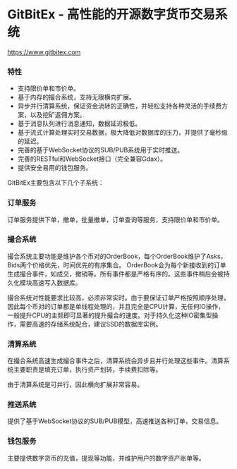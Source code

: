 # GitBitEx - 高性能的开源数字货币交易系统

https://www.gitbitex.com

### 特性
* 支持限价单和市价单。
* 基于内存的撮合系统，支持无限横向扩展。
* 异步并行清算系统，保证资金流转的正确性，并轻松支持各种灵活的手续费方案，以及挖矿返佣方案。
* 基于消息队列进行消息通知，数据延迟极低。
* 基于流式计算处理实时交易数据，极大降低对数据库的压力，并提供了毫秒级的延迟。
* 完善的基于WebSocket协议的SUB/PUB系统用于实时推送。
* 完善的RESTful和WebSocket接口（完全兼容Gdax）。
* 提供安全易用的钱包服务。

GitBitEx主要包含以下几个子系统：

### 订单服务
订单服务提供下单，撤单，批量撤单，订单查询等服务，支持限价单和市价单。

### 撮合系统
撮合系统主要功能是维护各个币对的OrderBook，每个OrderBook维护了Asks，Bids两个价格优先，时间优先的有序集合。
OrderBook会为每个新接收到的订单生成撮合事件，如成交，撤销等。所有事件都是严格有序的。这些事件稍后会被持久化模块高速写入数据库。

撮合系统对性能要求比较高，必须非常实时。由于要保证订单严格按照顺序处理，因此每个币对的订单都是单线程处理的，并且完全是CPU计算，无任何IO操作，
一般提升CPU的主频即可显著的提升撮合的速度。对于持久化这种IO密集型操作，需要高速的存储系统配合，建议SSD的数据库实例。

### 清算系统
在撮合系统高速生成撮合事件之后，清算系统会异步且并行处理这些事件。清算系统主要职责是填充订单，执行资产划转，手续费扣除等。

由于清算系统是可并行，因此横向扩展非常容易。

### 推送系统
提供了基于WebSocket协议的SUB/PUB模型，高速推送各种订单，交易信息。

### 钱包服务
主要提供数字货币的充值，提现等功能，并维护用户的数字资产账单等。

